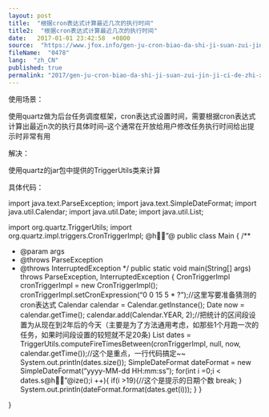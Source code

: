 ```yaml
---
layout: post
title:  "根据cron表达式计算最近几次的执行时间"
title2:  "根据cron表达式计算最近几次的执行时间"
date:   2017-01-01 23:42:58  +0800
source:  "https://www.jfox.info/gen-ju-cron-biao-da-shi-ji-suan-zui-jin-ji-ci-de-zhi-xing-shi-jian.html"
fileName:  "0478"
lang:  "zh_CN"
published: true
permalink: "2017/gen-ju-cron-biao-da-shi-ji-suan-zui-jin-ji-ci-de-zhi-xing-shi-jian.html"
---
```




使用场景：

使用quartz做为后台任务调度框架，cron表达式设置时间，需要根据cron表达式计算出最近n次的执行具体时间–这个通常在开放给用户修改任务执行时间给出提示时非常有用

解决：

使用quartz的jar包中提供的TriggerUtils类来计算

具体代码：

import java.text.ParseException;
import java.text.SimpleDateFormat;
import java.util.Calendar;
import java.util.Date;
import java.util.List;

import org.quartz.TriggerUtils;
import org.quartz.impl.triggers.CronTriggerImpl;
@h”@
public class Main {
/**
* @param args
* @throws ParseException 
* @throws InterruptedException 
*/
public static void main(String[] args) throws ParseException, InterruptedException {
CronTriggerImpl cronTriggerImpl = new CronTriggerImpl();
cronTriggerImpl.setCronExpression(“0 0 15 5 * ?”);//这里写要准备猜测的cron表达式
Calendar calendar = Calendar.getInstance();
Date now = calendar.getTime();
calendar.add(Calendar.YEAR, 2);//把统计的区间段设置为从现在到2年后的今天（主要是为了方法通用考虑，如那些1个月跑一次的任务，如果时间段设置的较短就不足20条)
List<Date> dates = TriggerUtils.computeFireTimesBetween(cronTriggerImpl, null, now, calendar.getTime());//这个是重点，一行代码搞定~~
System.out.println(dates.size());
SimpleDateFormat dateFormat = new SimpleDateFormat(“yyyy-MM-dd HH:mm:ss”);
for(int i =0;i < dates.s@h”@ize();i ++){
if(i >19){//这个是提示的日期个数
break;
}
System.out.println(dateFormat.format(dates.get(i)));
}
}

}
